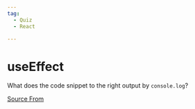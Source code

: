 ```yaml
---
tag:
  - Quiz
  - React

---
```

  
# useEffect

What does the code snippet to the right output by `console.log`?


[Source From](https://bigfrontend.dev/react-quiz/useEffect)

  